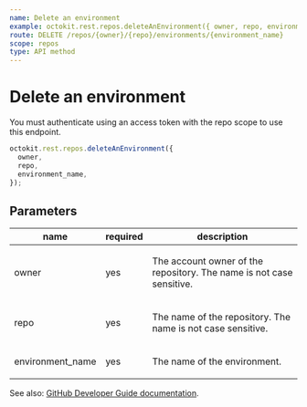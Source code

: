 ```yaml
---
name: Delete an environment
example: octokit.rest.repos.deleteAnEnvironment({ owner, repo, environment_name })
route: DELETE /repos/{owner}/{repo}/environments/{environment_name}
scope: repos
type: API method
---
```


# Delete an environment

You must authenticate using an access token with the repo scope to use this endpoint.

```js
octokit.rest.repos.deleteAnEnvironment({
  owner,
  repo,
  environment_name,
});
```

## Parameters

<table>
  <thead>
    <tr>
      <th>name</th>
      <th>required</th>
      <th>description</th>
    </tr>
  </thead>
  <tbody>
    <tr><td>owner</td><td>yes</td><td>

The account owner of the repository. The name is not case sensitive.

</td></tr>
<tr><td>repo</td><td>yes</td><td>

The name of the repository. The name is not case sensitive.

</td></tr>
<tr><td>environment_name</td><td>yes</td><td>

The name of the environment.

</td></tr>
  </tbody>
</table>

See also: [GitHub Developer Guide documentation](https://docs.github.com/enterprise-cloud@latest//rest/reference/repos#delete-an-environment).
